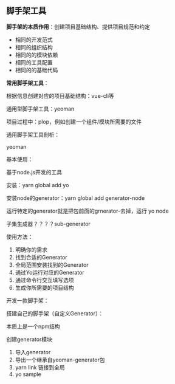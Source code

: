 ## 脚手架工具

**脚手架的本质作用**：创建项目基础结构、提供项目规范和约定

* 相同的开发范式
* 相同的组织结构
* 相同的的模块依赖
* 相同的工具配置
* 相同的的基础代码

**常用脚手架工具**：

根据信息创建对应的项目基础结构：vue-cli等

通用型脚手架工具：yeoman

项目过程中：plop，例如创建一个组件/模块所需要的文件

通用脚手架工具剖析：

yeoman

基本使用：

基于node.js开发的工具

安装：yarn global add yo

安装node的generator：yarn global add generator-node

运行特定的generator就是把包前面的grnerator-去掉，运行  yo node

子集生成器？？？？sub-generator

使用方法：

1. 明确你的需求
2. 找到合适的Generator
3. 全局范围安装找到的Generator
4. 通过Yo运行对应的Generator
5. 通过命令行交互填写选项
6. 生成你所需要的项目结构

开发一款脚手架：

搭建自己的脚手架（自定义Generator）：

本质上是一个npm结构

创建generator模块

1. 导入generator
2. 导出一个继承自yeoman-generator包
3. yarn link 链接到全局
4. yo sample 





